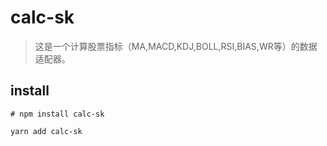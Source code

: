 # calc-sk

> 这是一个计算股票指标（MA,MACD,KDJ,BOLL,RSI,BIAS,WR等）的数据适配器。

## install
```shell
# npm install calc-sk

yarn add calc-sk
```